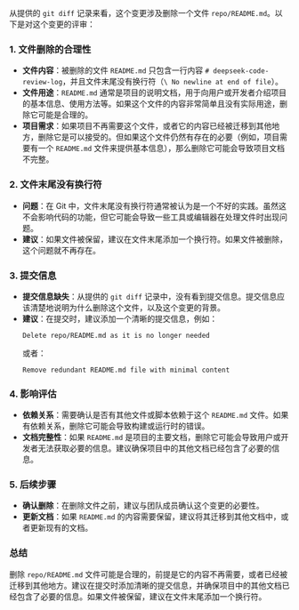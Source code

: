 从提供的 `git diff` 记录来看，这个变更涉及删除一个文件 `repo/README.md`。以下是对这个变更的评审：

### 1. **文件删除的合理性**
   - **文件内容**：被删除的文件 `README.md` 只包含一行内容 `# deepseek-code-review-log`，并且文件末尾没有换行符（`\ No newline at end of file`）。
   - **文件用途**：`README.md` 通常是项目的说明文档，用于向用户或开发者介绍项目的基本信息、使用方法等。如果这个文件的内容非常简单且没有实际用途，删除它可能是合理的。
   - **项目需求**：如果项目不再需要这个文件，或者它的内容已经被迁移到其他地方，删除它是可以接受的。但如果这个文件仍然有存在的必要（例如，项目需要有一个 `README.md` 文件来提供基本信息），那么删除它可能会导致项目文档不完整。

### 2. **文件末尾没有换行符**
   - **问题**：在 Git 中，文件末尾没有换行符通常被认为是一个不好的实践。虽然这不会影响代码的功能，但它可能会导致一些工具或编辑器在处理文件时出现问题。
   - **建议**：如果文件被保留，建议在文件末尾添加一个换行符。如果文件被删除，这个问题就不再存在。

### 3. **提交信息**
   - **提交信息缺失**：从提供的 `git diff` 记录中，没有看到提交信息。提交信息应该清楚地说明为什么删除这个文件，以及这个变更的背景。
   - **建议**：在提交时，建议添加一个清晰的提交信息，例如：
     ```
     Delete repo/README.md as it is no longer needed
     ```
     或者：
     ```
     Remove redundant README.md file with minimal content
     ```

### 4. **影响评估**
   - **依赖关系**：需要确认是否有其他文件或脚本依赖于这个 `README.md` 文件。如果有依赖关系，删除它可能会导致构建或运行时的错误。
   - **文档完整性**：如果 `README.md` 是项目的主要文档，删除它可能会导致用户或开发者无法获取必要的信息。建议确保项目中的其他文档已经包含了必要的信息。

### 5. **后续步骤**
   - **确认删除**：在删除文件之前，建议与团队成员确认这个变更的必要性。
   - **更新文档**：如果 `README.md` 的内容需要保留，建议将其迁移到其他文档中，或者更新现有的文档。

### 总结
删除 `repo/README.md` 文件可能是合理的，前提是它的内容不再需要，或者已经被迁移到其他地方。建议在提交时添加清晰的提交信息，并确保项目中的其他文档已经包含了必要的信息。如果文件被保留，建议在文件末尾添加一个换行符。